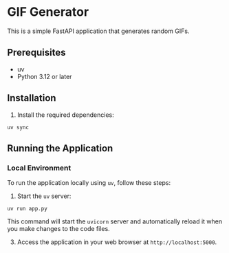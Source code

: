 # GIF Generator

This is a simple FastAPI application that generates random GIFs.

## Prerequisites

- uv
- Python 3.12 or later

## Installation

1. Install the required dependencies:

```
uv sync
```

## Running the Application

### Local Environment

To run the application locally using `uv`, follow these steps:

1. Start the `uv` server:

```
uv run app.py
```

This command will start the `uvicorn` server and automatically reload it when you make changes to the code files.

3. Access the application in your web browser at `http://localhost:5000`.

